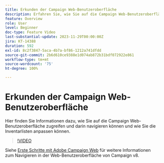 ```yaml
---
title: Erkunden der Campaign Web-Benutzeroberfläche
description: Erfahren Sie, wie Sie auf die Campaign Web-Benutzeroberfläche zugreifen und darin navigieren können und wie Sie die Inventarlisten anpassen können. Entdecken Sie den KI-gestützten Wissensassistenten.
feature: Overview
role: User
level: Beginner
doc-type: Feature Video
last-substantial-update: 2023-11-29T00:00:00Z
jira: KT-14388
duration: 592
exl-id: 8c2f3847-5aca-4b7a-bf86-1212a741dfdd
source-git-commit: 2b6d610ce9388e1d074ab872b31bdf072922e861
workflow-type: tm+mt
source-wordcount: '75'
ht-degree: 100%

---
```


# Erkunden der Campaign Web-Benutzeroberfläche

Hier finden Sie Informationen dazu, wie Sie auf die Campaign Web-Benutzeroberfläche zugreifen und darin navigieren können und wie Sie die Inventarlisten anpassen können. 

>[!VIDEO](https://video.tv.adobe.com/v/3453431/?learn=on&captions=ger)

Siehe [Erste Schritte mit Adobe Campaign Web](https://experienceleague.adobe.com/docs/campaign-web/v8/start/get-started.html?lang=de) für weitere Informationen zum Navigieren in der Web-Benutzeroberfläche von Campaign v8.
